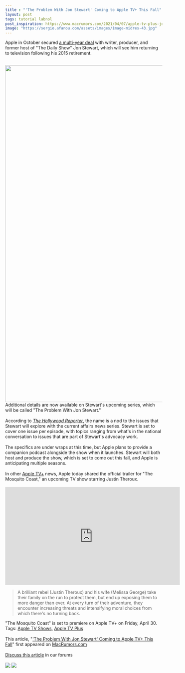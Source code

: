 ```yaml
---
title : "'The Problem With Jon Stewart' Coming to Apple TV+ This Fall"
layout: post
tags: tutorial labnol
post_inspiration: https://www.macrumors.com/2021/04/07/apple-tv-plus-jon-stewart-series/
image: "https://sergio.afanou.com/assets/images/image-midres-43.jpg"
---
```


Apple in October secured <a href="https://www.macrumors.com/2020/10/27/jon-stewart-apple-tv-plus-series/">a multi-year deal</a> with writer, producer, and former host of "The Daily Show" Jon Stewart, which will see him returning to television following his 2015 retirement.
<br/>

<br/>
<img src="https://images.macrumors.com/article-new/2020/12/Apple-TV-Ray-Light-2-Yellow.jpg" alt="" width="1920" height="1080" class="aligncenter size-full wp-image-774330" />
<br/>
Additional details are now available on Stewart's upcoming series, which will be called "The Problem With Jon Stewart."
<br/>

<br/>
According to <em><a href="https://www.hollywoodreporter.com/live-feed/jon-stewart-sets-title-launch-plans-for-apple-series-exclusive">The Hollywood Reporter</a></em>, the name is a nod to the issues that Stewart will explore with the current affairs news series. Stewart is set to cover one issue per episode, with topics ranging from what's in the national conversation to issues that are part of Stewart's advocacy work.
<br/>

<br/>
The specifics are under wraps at this time, but Apple plans to provide a companion podcast alongside the show when it launches. Stewart will both host and produce the show, which is set to come out this fall, and Apple is anticipating multiple seasons.
<br/>

<br/>
In other <a href="https://www.macrumors.com/guide/apple-tv-plus/">Apple TV+</a> news, Apple today shared the official trailer for "The Mosquito Coast," an upcoming TV show starring Justin Theroux.
<br/>

<br/>
<div class="center-wrap"><iframe title="YouTube video player" src="https://www.youtube.com/embed/-L7JUzwyNDs" width="560" height="315" frameborder="0" allowfullscreen="allowfullscreen"></iframe></div><blockquote>A brilliant rebel (Justin Theroux) and his wife (Melissa George) take their family on the run to protect them, but end up exposing them to more danger than ever. At every turn of their adventure, they encounter increasing threats and intensifying moral choices from which there's no turning back.</blockquote>"The Mosquito Coast" is set to premiere on &zwnj;Apple TV+&zwnj; on Friday, April 30.<div class="linkback">Tags: <a href="https://www.macrumors.com/guide/apple-tv-shows/">Apple TV Shows</a>, <a href="https://www.macrumors.com/guide/apple-tv-plus/">Apple TV Plus</a></div><br/>This article, &quot;<a href="https://www.macrumors.com/2021/04/07/apple-tv-plus-jon-stewart-series/">&#039;The Problem With Jon Stewart&#039; Coming to Apple TV+ This Fall</a>&quot; first appeared on <a href="https://www.macrumors.com">MacRumors.com</a><br/><br/><a href="https://forums.macrumors.com/threads/the-problem-with-jon-stewart-coming-to-apple-tv-this-fall.2290922/">Discuss this article</a> in our forums<br/><br/><div class="feedflare">
<a href="http://feeds.macrumors.com/~ff/MacRumors-All?a=mqmAOpzw-C0:Z3gIccGc4jo:6W8y8wAjSf4"><img src="http://feeds.feedburner.com/~ff/MacRumors-All?d=6W8y8wAjSf4" border="0"></img></a> <a href="http://feeds.macrumors.com/~ff/MacRumors-All?a=mqmAOpzw-C0:Z3gIccGc4jo:qj6IDK7rITs"><img src="http://feeds.feedburner.com/~ff/MacRumors-All?d=qj6IDK7rITs" border="0"></img></a>
</div><img src="http://feeds.feedburner.com/~r/MacRumors-All/~4/mqmAOpzw-C0" height="1" width="1" alt=""/>